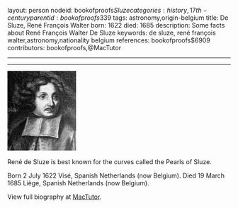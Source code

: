 layout: person
nodeid: bookofproofs$Sluze
categories: history,17th-century
parentid: bookofproofs$339
tags: astronomy,origin-belgium
title: De Sluze, René François Walter
born: 1622
died: 1685
description: Some facts about René François Walter De Sluze
keywords: de sluze, rené françois walter,astronomy,nationality belgium
references: bookofproofs$6909
contributors: bookofproofs,@MacTutor

---


---

![Sluze.jpg](https://github.com/bookofproofs/bookofproofs.github.io/blob/main/_sources/_assets/images/portraits/Sluze.jpg?raw=true)

René de Sluze is best known for the curves called the Pearls of Sluze.

Born 2 July 1622 Visé, Spanish Netherlands (now Belgium). Died 19 March 1685 Liège, Spanish Netherlands (now Belgium).


View full biography at [MacTutor](https://mathshistory.st-andrews.ac.uk/Biographies/Sluze/).